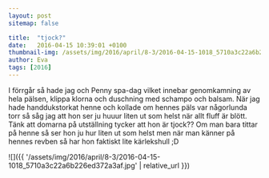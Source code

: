 ```yaml
---
layout: post
sitemap: false

title:  "tjock?"
date:   2016-04-15 10:39:01 +0100
thumbnail-img: /assets/img/2016/april/8-3/2016-04-15-1018_5710a3c22a6b226ed372a3af.jpg
author: Eva
tags: [2016]
---
```


I förrgår så hade jag och Penny spa-dag vilket innebar genomkamning av hela pälsen, klippa klorna och duschning med schampo och balsam. När jag hade handdukstorkat henne och kollade om hennes päls var någorlunda torr så såg jag att hon ser ju huuur liten ut som helst när allt fluff är blött. Tänk att domarna på utställning tycker att hon är tjock?? Om man bara tittar på henne så ser hon ju hur liten ut som helst men när man känner på hennes revben så har hon faktiskt lite kärlekshull ;D

![]({{ '/assets/img/2016/april/8-3/2016-04-15-1018_5710a3c22a6b226ed372a3af.jpg'  | relative_url }})

